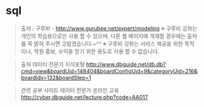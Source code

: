 # sql

> 출처 : 구루비 - http://www.gurubee.net/expert/modeling
> ※ 구루비 강좌는 개인의 학습용으로만 사용 할 수 있으며, 다른 웹 페이지에 게재할 경우에는 출처를 꼭 밝혀 주시면 고맙겠습니다.~^^
> ※ 구루비 강좌는 서비스 제공을 위한 목적이나, 학원 홍보, 수익을 얻기 위한 용도로 사용 할 수 없습니다.

> 출처
> 데이터 전문가 지식포털
> http://www.dbguide.net/db.db?cmd=view&boardUid=148404&boardConfigUid=9&categoryUid=216&boardIdx=132&boardStep=1

> 관련 공부 사이트
> 데이터 전문가 온라인 교육
> http://cyber.dbguide.net/lecture.php?code=AA017